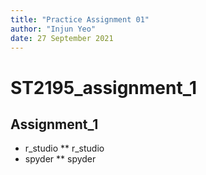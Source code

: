 ```yaml
---
title: "Practice Assignment 01"
author: "Injun Yeo"
date: 27 September 2021
---
```


# ST2195_assignment_1
## Assignment_1

* r_studio
** r_studio
* spyder
** spyder
